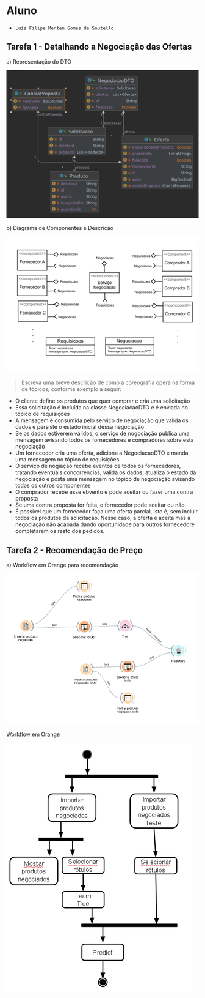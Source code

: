 # Aluno
* `Luís Filipe Menten Gomes de Soutello`

## Tarefa 1 - Detalhando a Negociação das Ofertas

a) Representação do DTO

![DTO](images/dto.png)

b) Diagrama de Componentes e Descrição

![Coreografia](images/coreografia.png)

> Escreva uma breve descrição de como a coreografia opera na forma de tópicos, conforme exemplo a seguir:
>
* O cliente define os produtos que quer comprar e cria uma solicitação
* Essa solicitação é incluída na classe NegociacaoDTO e é enviada no tópico de requisições
* A mensagem é consumida pelo serviço de negociação que valida os dados e persiste o estado inicial dessa negociação
* Se os dados estiverem válidos, o serviço de nogociação publica uma mensagem avisando todos os fornecedores e compradores sobre esta negociação
* Um fornecedor cria uma oferta, adiciona a NegociacaoDTO e manda uma mensagem no tópico de requisições
* O serviço de nogiação recebe eventos de todos os fornecedores, tratando eventuais concorrencias, valida os dados, atualiza o estado da negociação e posta uma mensagem no tópico de negociação avisando todos os outros componentes
* O comprador recebe esse ebvento e pode aceitar ou fazer uma contra proposta
* Se uma contra proposta for feita, o fornecedor pode aceitar ou não
* É possível que um fornecedor faça uma oferta parcial, isto é, sem incluir todos os produtos da solicitação. Nesse caso, a oferta é aceita mas a negociação não acabada dando oportunidade para outros fornecedore completarem os resto dos pedidos.

## Tarefa 2 - Recomendação de Preço

a) Workflow em Orange para recomendação

![Workflow Orange](images/example-workflow-orange.png)

[Workflow em Orange](workflows/example-workflow.ows)

![Workflow UML](images/example-workflow-uml.png)